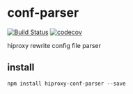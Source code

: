 # conf-parser

[![Build Status](https://travis-ci.org/hiproxy/conf-parser.svg?branch=master)](https://travis-ci.org/hiproxy/conf-parser)
[![codecov](https://codecov.io/gh/hiproxy/conf-parser/branch/master/graph/badge.svg)](https://codecov.io/gh/hiproxy/conf-parser)


hiproxy rewrite config file parser

## install

```
npm install hiproxy-conf-parser --save
```
